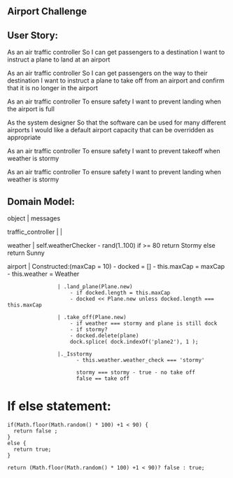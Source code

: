 ## Airport Challenge ##

User Story:
------

As an air traffic controller
So I can get passengers to a destination
I want to instruct a plane to land at an airport

As an air traffic controller
So I can get passengers on the way to their destination
I want to instruct a plane to take off from an airport and confirm that it is no longer in the airport

As an air traffic controller
To ensure safety
I want to prevent landing when the airport is full

As the system designer
So that the software can be used for many different airports
I would like a default airport capacity that can be overridden as appropriate

As an air traffic controller
To ensure safety
I want to prevent takeoff when weather is stormy

As an air traffic controller
To ensure safety
I want to prevent landing when weather is stormy


Domain Model:
----
object              | messages

traffic_controller  |
                    |

weather             | self.weatherChecker
                        - rand(1..100)
                          if >= 80 return Stormy
                          else return Sunny

airport             | Constructed:(maxCap = 10)
                        - docked = []
                        - this.maxCap = maxCap
                        - this.weather = Weather

                    | .land_plane(Plane.new)
                        - if docked.length = this.maxCap
                        - docked << Plane.new unless docked.length === this.maxCap

                    | .take_off(Plane.new)
                        - if weather === stormy and plane is still dock
                        - if stormy?
                        - docked.delete(plane)
                        dock.splice( dock.indexOf('plane2'), 1 );

                    |._Isstormy
                          - this.weather.weather_check === 'stormy'

                          stormy === stormy - true - no take off
                          false == take off 
                        
# If else statement:

    if(Math.floor(Math.random() * 100) +1 < 90) {
      return false ;
    } 
    else {
      return true; 
    }

    return (Math.floor(Math.random() * 100) +1 < 90)? false : true;